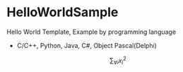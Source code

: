 # HelloWorldSample

Hello World Template, Example by programming language

* C/C++, Python, Java, C#, Object Pascal(Delphi)


$$
\sum_{\forall i}{x_i^{2}} 
$$
